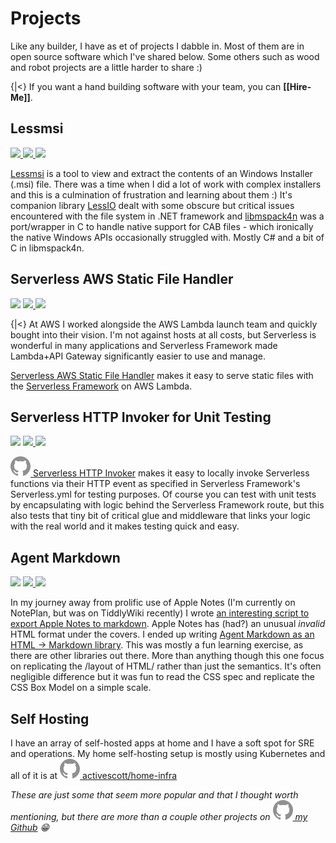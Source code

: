 # Projects

Like any builder, I have as et of projects I dabble in. Most of them are in open source software which I've shared below. Some others such as wood and robot projects are a little harder to share :)

{|<} If you want a hand building software with your team, you can **[[Hire-Me]]**.

## Lessmsi

[![](https://img.shields.io/chocolatey/dt/lessmsi.svg) ](https://chocolatey.org/packages/lessmsi) [![](https://img.shields.io/github/forks/activescott/lessmsi.svg) ](https://github.com/activescott/lessmsi/network) [![](https://img.shields.io/github/stars/activescott/lessmsi.svg) ](https://github.com/activescott/lessmsi/stargazers)

[Lessmsi](https://lessmsi.activescott.com/) is a tool to view and extract the contents of an Windows Installer (.msi) file. There was a time when I did a lot of work with complex installers and this is a culmination of frustration and learning about them :) It's companion library [LessIO](https://github.com/activescott/LessIO) dealt with some obscure but critical issues encountered with the file system in .NET framework and [libmspack4n](https://github.com/activescott/libmspack4n) was a port/wrapper in C to handle native support for CAB files - which ironically the native Windows APIs occasionally struggled with. Mostly C# and a bit of C in libmspack4n.

## Serverless AWS Static File Handler

[![](https://img.shields.io/npm/dt/serverless-aws-static-file-handler.svg?logo=npm)](https://www.npmjs.com/package/serverless-aws-static-file-handler) [![](https://img.shields.io/github/forks/activescott/serverless-aws-static-file-handler.svg) ](https://github.com/activescott/serverless-aws-static-file-handler/network) [![](https://img.shields.io/github/stars/activescott/serverless-aws-static-file-handler.svg) ](https://github.com/activescott/serverless-aws-static-file-handler/stargazers)

{|<} At AWS I worked alongside the AWS Lambda launch team and quickly bought into their vision. I'm not against hosts at all costs, but Serverless is wonderful in many applications and Serverless Framework made Lambda+API Gateway significantly easier to use and manage.

[Serverless AWS Static File Handler](https://github.com/activescott/serverless-aws-static-file-handler) makes it easy to serve static files with the [Serverless Framework](https://www.serverless.com/) on AWS Lambda.

## Serverless HTTP Invoker for Unit Testing

[![](https://img.shields.io/npm/dt/serverless-http-invoker.svg?logo=npm)](https://www.npmjs.com/package/serverless-http-invoker) [![](https://img.shields.io/github/forks/activescott/serverless-http-invoker.svg) ](https://github.com/activescott/serverless-http-invoker/network) [![](https://img.shields.io/github/stars/activescott/serverless-http-invoker.svg) ](https://github.com/activescott/serverless-http-invoker/stargazers)

[![Github](/_images/github-gray.svg) Serverless HTTP Invoker](https://github.com/activescott/serverless-http-invoker) makes it easy to locally invoke Serverless functions via their HTTP event as specified in Serverless Framework's Serverless.yml for testing purposes. Of course you can test with unit tests by encapsulating with logic behind the Serverless Framework route, but this also tests that tiny bit of critical glue and middleware that links your logic with the real world and it makes testing quick and easy.

## Agent Markdown

[![](https://img.shields.io/npm/dt/agentmarkdown.svg?logo=npm)](https://www.npmjs.com/package/agentmarkdown) [![](https://img.shields.io/github/forks/activescott/agentmarkdown.svg) ](https://github.com/activescott/agentmarkdown/network) [![](https://img.shields.io/github/stars/activescott/agentmarkdown.svg) ](https://github.com/activescott/agentmarkdown/stargazers)

In my journey away from prolific use of Apple Notes (I'm currently on NotePlan, but was on TiddlyWiki recently) I wrote [an interesting script to export Apple Notes to markdown](https://github.com/activescott/apple-notes-export). Apple Notes has (had?) an unusual _invalid_ HTML format under the covers. I ended up writing [Agent Markdown as an HTML -> Markdown library](https://github.com/activescott/agentmarkdown). This was mostly a fun learning exercise, as there are other libraries out there. More than anything though this one focus on replicating the /layout of HTML/ rather than just the semantics. It's often negligible difference but it was fun to read the CSS spec and replicate the CSS Box Model on a simple scale.

## Self Hosting

I have an array of self-hosted apps at home and I have a soft spot for SRE and operations. My home self-hosting setup is mostly using Kubernetes and all of it is at [![Github](/_images/github-gray.svg) activescott/home-infra](https://github.com/activescott/home-infra)

_These are just some that seem more popular and that I thought worth mentioning, but there are more than a couple other projects on [![Github](/_images/github-gray.svg) my Github](https://github.com/activescott) 😁_
